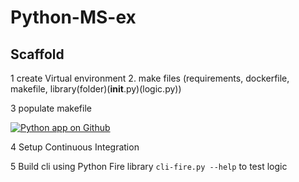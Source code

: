 # Python-MS-ex


## Scaffold

1 create Virtual environment
2. make files (requirements, dockerfile, makefile, library(folder)(__init__.py)(logic.py))

3 populate makefile

[![Python app on Github](https://github.com/JPierre23/Python-MS-ex/actions/workflows/devops2.yml/badge.svg)](https://github.com/JPierre23/Python-MS-ex/actions/workflows/devops2.yml)

4 Setup Continuous Integration

5 Build cli using Python Fire library `cli-fire.py --help` to test logic